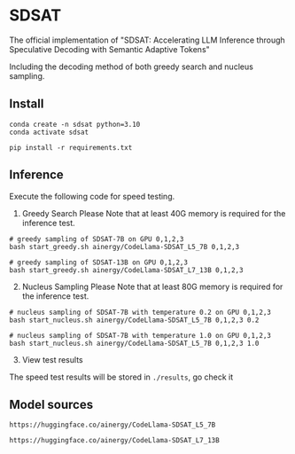 # SDSAT
The official implementation of "SDSAT: Accelerating LLM Inference through Speculative Decoding with Semantic Adaptive Tokens"

Including the decoding method of both greedy search and nucleus sampling.


## Install

```shell
conda create -n sdsat python=3.10
conda activate sdsat

pip install -r requirements.txt
```

## Inference

Execute the following code for speed testing.

1. Greedy Search 
Please Note that at least 40G memory is required for the inference test.
```shell
# greedy sampling of SDSAT-7B on GPU 0,1,2,3
bash start_greedy.sh ainergy/CodeLlama-SDSAT_L5_7B 0,1,2,3

# greedy sampling of SDSAT-13B on GPU 0,1,2,3
bash start_greedy.sh ainergy/CodeLlama-SDSAT_L7_13B 0,1,2,3
```

2. Nucleus Sampling
Please Note that at least 80G memory is required for the inference test.
```shell
# nucleus sampling of SDSAT-7B with temperature 0.2 on GPU 0,1,2,3
bash start_nucleus.sh ainergy/CodeLlama-SDSAT_L5_7B 0,1,2,3 0.2

# nucleus sampling of SDSAT-7B with temperature 1.0 on GPU 0,1,2,3
bash start_nucleus.sh ainergy/CodeLlama-SDSAT_L5_7B 0,1,2,3 1.0
```

3. View test results

The speed test results will be stored in `./results`, go check it

## Model sources

`https://huggingface.co/ainergy/CodeLlama-SDSAT_L5_7B`

`https://huggingface.co/ainergy/CodeLlama-SDSAT_L7_13B`
